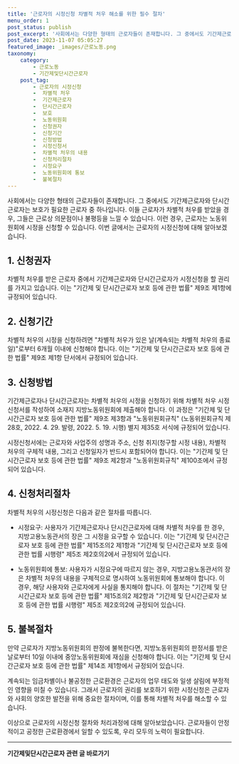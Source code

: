 ```yaml
---
title: '근로자의 시정신청 차별적 처우 해소를 위한 필수 절차'
menu_order: 1
post_status: publish
post_excerpt: '사회에서는 다양한 형태의 근로자들이 존재합니다. 그 중에서도 기간제근로자와 단시간근로자는 보호가 필요한 근로자 중 하나입니다. 이들 근로자가 차별적 처우를 받았을 경우, 그들은 근로상 의문점이나 불평등을 느낄 수 있습니다. 이런 경우, 근로자는 노동위원회에 시정을 신청할 수 있습니다. 이번 글에서는 근로자의 시정신청에 대해 알아보겠습니다.'
post_date: 2023-11-07 05:05:27
featured_image: _images/근로노동.png
taxonomy:
    category:
        - 근로노동
        - 기간제및단시간근로자
    post_tag:
        - 근로자의 시정신청
        -  차별적 처우
        -  기간제근로자
        -  단시간근로자
        -  보호
        -  노동위원회
        -  신청권자
        -  신청기간
        -  신청방법
        -  시정신청서
        -  차별적 처우의 내용
        -  신청처리절차
        -  시정요구
        -  노동위원회에 통보
        -  불복절차
---
```



사회에서는 다양한 형태의 근로자들이 존재합니다. 그 중에서도 기간제근로자와 단시간근로자는 보호가 필요한 근로자 중 하나입니다. 이들 근로자가 차별적 처우를 받았을 경우, 그들은 근로상 의문점이나 불평등을 느낄 수 있습니다. 이런 경우, 근로자는 노동위원회에 시정을 신청할 수 있습니다. 이번 글에서는 근로자의 시정신청에 대해 알아보겠습니다.

## 1. 신청권자

차별적 처우를 받은 근로자 중에서 기간제근로자와 단시간근로자가 시정신청을 할 권리를 가지고 있습니다. 이는 "기간제 및 단시간근로자 보호 등에 관한 법률" 제9조 제1항에 규정되어 있습니다. 

## 2. 신청기간

차별적 처우의 시정을 신청하려면 "차별적 처우가 있은 날(계속되는 차별적 처우의 종료일)"로부터 6개월 이내에 신청해야 합니다. 이는 "기간제 및 단시간근로자 보호 등에 관한 법률" 제9조 제1항 단서에서 규정되어 있습니다.

## 3. 신청방법

기간제근로자나 단시간근로자는 차별적 처우의 시정을 신청하기 위해 차별적 처우 시정신청서를 작성하여 소재지 지방노동위원회에 제출해야 합니다. 이 과정은 "기간제 및 단시간근로자 보호 등에 관한 법률" 제9조 제3항과 "노동위원회규칙" (노동위원회규칙 제28호, 2022. 4. 29. 발령, 2022. 5. 19. 시행) 별지 제35호 서식에 규정되어 있습니다.

시정신청서에는 근로자와 사업주의 성명과 주소, 신청 취지(청구할 시정 내용), 차별적 처우의 구체적 내용, 그리고 신청일자가 반드시 포함되어야 합니다. 이는 "기간제 및 단시간근로자 보호 등에 관한 법률" 제9조 제2항과 "노동위원회규칙" 제100조에서 규정되어 있습니다.

## 4. 신청처리절차

차별적 처우의 시정신청은 다음과 같은 절차를 따릅니다.

- 시정요구: 사용자가 기간제근로자나 단시간근로자에 대해 차별적 처우를 한 경우, 지방고용노동관서의 장은 그 시정을 요구할 수 있습니다. 이는 "기간제 및 단시간근로자 보호 등에 관한 법률" 제15조의2 제1항과 "기간제 및 단시간근로자 보호 등에 관한 법률 시행령" 제5조 제2호의2에서 규정되어 있습니다.

- 노동위원회에 통보: 사용자가 시정요구에 따르지 않는 경우, 지방고용노동관서의 장은 차별적 처우의 내용을 구체적으로 명시하여 노동위원회에 통보해야 합니다. 이 경우, 해당 사용자와 근로자에게 사실을 통지해야 합니다. 이 절차는 "기간제 및 단시간근로자 보호 등에 관한 법률" 제15조의2 제2항과 "기간제 및 단시간근로자 보호 등에 관한 법률 시행령" 제5조 제2호의2에 규정되어 있습니다.

## 5. 불복절차

만약 근로자가 지방노동위원회의 판정에 불복한다면, 지방노동위원회의 판정서를 받은 날로부터 10일 이내에 중앙노동위원회에 재심을 신청해야 합니다. 이는 "기간제 및 단시간근로자 보호 등에 관한 법률" 제14조 제1항에서 규정되어 있습니다.

계속되는 임금차별이나 불공정한 근로환경은 근로자의 업무 태도와 일생 살림에 부정적인 영향을 미칠 수 있습니다. 그래서 근로자의 권리를 보호하기 위한 시정신청은 근로자와 사회의 양호한 발전을 위해 중요한 절차이며, 이를 통해 차별적 처우를 해소할 수 있습니다.

이상으로 근로자의 시정신청 절차와 처리과정에 대해 알아보았습니다. 근로자들이 안정적이고 공정한 근로환경에서 일할 수 있도록, 우리 모두의 노력이 필요합니다.
<!-- wp:separator -->
<hr class="wp-block-separator has-alpha-channel-opacity"/>
<!-- /wp:separator -->

<!-- wp:group {"backgroundColor":"base","layout":{"type":"constrained"}} -->
<div class="wp-block-group has-base-background-color has-background"><!-- wp:paragraph {"align":"center","fontSize":"medium"} -->
<p class="has-text-align-center has-large-font-size"><strong>기간제및단시간근로자 관련 글 바로가기</strong></p>
<!-- /wp:paragraph -->


<!-- wp:latest-posts
{"categories":[{"id":10536,"count":19,"description":"","link":"https://uknowlaw.com/category/%ea%b8%b0%ea%b0%84%ec%a0%9c%eb%b0%8f%eb%8b%a8%ec%8b%9c%ea%b0%84%ea%b7%bc%eb%a1%9c%ec%9e%90/","name":"기간제및단시간근로자","slug":"기간제및단시간근로자","taxonomy":"category","parent":0,"meta":[],"_links":{"self":[{"href":"https://uknowlaw.com/wp-json/wp/v2/categories/10536"}],"collection":[{"href":"https://uknowlaw.com/wp-json/wp/v2/categories"}],"about":[{"href":"https://uknowlaw.com/wp-json/wp/v2/taxonomies/category"}],"wp:post_type":[{"href":"https://uknowlaw.com/wp-json/wp/v2/posts?categories=10536"}],"curies":[{"name":"wp","href":"https://api.w.org/{rel}","templated":true}]}}]} /--></div>
<!-- /wp:group -->